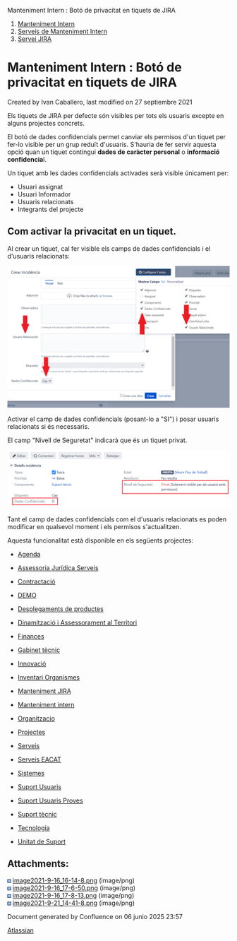 Manteniment Intern : Botó de privacitat en tiquets de JIRA  

1.  [Manteniment Intern](index.md)
2.  [Serveis de Manteniment Intern](Serveis-de-Manteniment-Intern_15368305.md)
3.  [Servei JIRA](Servei-JIRA_61931655.md)

Manteniment Intern : Botó de privacitat en tiquets de JIRA
==========================================================

Created by Ivan Caballero, last modified on 27 septiembre 2021

Els tiquets de JIRA per defecte són visibles per tots els usuaris excepte en alguns projectes concrets.

El botó de dades confidencials permet canviar els permisos d'un tiquet per fer-lo visible per un grup reduït d'usuaris. S'hauria de fer servir aquesta opció quan un tiquet contingui **dades de caràcter personal** o **informació confidencia**l.

Un tiquet amb les dades confidencials activades serà visible únicament per:

*   Usuari assignat
*   Usuari Informador
*   Usuaris relacionats
*   Integrants del projecte

Com activar la privacitat en un tiquet.
---------------------------------------

Al crear un tiquet, cal fer visible els camps de dades confidencials i el d'usuaris relacionats:

![](attachments/61931658/61931664.png)

  

Activar el camp de dades confidencials (posant-lo a "SI") i posar usuaris relacionats si és necessaris.

El camp "Nivell de Seguretat" indicarà que és un tiquet privat.

![](attachments/61931658/61931697.png)

  

Tant el camp de dades confidencials com el d'usuaris relacionats es poden modificar en qualsevol moment i els permisos s'actualitzen.

Aquesta funcionalitat està disponible en els següents projectes:

*   [Agenda](https://contacte.aoc.cat/plugins/servlet/project-config/AG/summary)
    
*   [Assessoria Jurídica Serveis](https://contacte.aoc.cat/plugins/servlet/project-config/AJS/summary)
    
*   [Contractació](https://contacte.aoc.cat/plugins/servlet/project-config/CON/summary)
    
*   [DEMO](https://contacte.aoc.cat/plugins/servlet/project-config/DEMO/summary)
    
*   [Desplegaments de productes](https://contacte.aoc.cat/plugins/servlet/project-config/DES/summary)
    
*   [Dinamització i Assessorament al Territori](https://contacte.aoc.cat/plugins/servlet/project-config/DET/summary)
    
*   [Finances](https://contacte.aoc.cat/plugins/servlet/project-config/FIN/summary)
    
*   [Gabinet tècnic](https://contacte.aoc.cat/plugins/servlet/project-config/GT/summary)
    
*   [Innovació](https://contacte.aoc.cat/plugins/servlet/project-config/INN/summary)
    
*   [Inventari Organismes](https://contacte.aoc.cat/plugins/servlet/project-config/ENS/summary)
    
*   [Manteniment JIRA](https://contacte.aoc.cat/plugins/servlet/project-config/MJ/summary)
    
*   [Manteniment intern](https://contacte.aoc.cat/plugins/servlet/project-config/INT/summary)
    
*   [Organitzacio](https://contacte.aoc.cat/plugins/servlet/project-config/OGI/summary)
    
*   [Projectes](https://contacte.aoc.cat/plugins/servlet/project-config/PRJ/summary)
    
*   [Serveis](https://contacte.aoc.cat/plugins/servlet/project-config/SE/summary)
    
*   [Serveis EACAT](https://contacte.aoc.cat/plugins/servlet/project-config/EACAT/summary)
    
*   [Sistemes](https://contacte.aoc.cat/plugins/servlet/project-config/SIS/summary)
    
*   [Suport Usuaris](https://contacte.aoc.cat/plugins/servlet/project-config/AOC/summary)
    
*   [Suport Usuaris Proves](https://contacte.aoc.cat/plugins/servlet/project-config/SUP/summary)
    
*   [Suport tècnic](https://contacte.aoc.cat/plugins/servlet/project-config/ST/summary)
    
*   [Tecnologia](https://contacte.aoc.cat/plugins/servlet/project-config/TEC/summary)
    
*   [Unitat de Suport](https://contacte.aoc.cat/plugins/servlet/project-config/SU/summary)
    

  

Attachments:
------------

![](images/icons/bullet_blue.gif) [image2021-9-16\_16-14-8.png](attachments/61931658/61931659.png) (image/png)  
![](images/icons/bullet_blue.gif) [image2021-9-16\_17-6-50.png](attachments/61931658/61931663.png) (image/png)  
![](images/icons/bullet_blue.gif) [image2021-9-16\_17-8-13.png](attachments/61931658/61931664.png) (image/png)  
![](images/icons/bullet_blue.gif) [image2021-9-21\_14-41-8.png](attachments/61931658/61931697.png) (image/png)  

Document generated by Confluence on 06 junio 2025 23:57

[Atlassian](http://www.atlassian.com/)